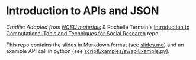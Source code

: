 # Introduction to APIs and JSON

*Credits:  Adapted from [NCSU materials](https://github.com/eightBitter/intro-apis-json)*  & Rochelle Terman's [Introduction to Computational Tools and Techniques for Social Research](https://github.com/rochelleterman/PS239T/tree/master/07_APIs) repo.

This repo contains the slides in Markdown format (see [slides.md](./slides.md)) and an example API call in python (see [scriptExamples/swapiExample.py](./scriptExamples/swapiExample.py)).
